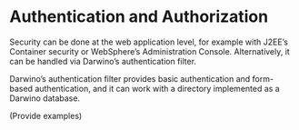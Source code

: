 # Authentication and Authorization
Security can be done at the web application level, for example with J2EE’s Container security or WebSphere’s Administration Console. Alternatively, it can be handled via Darwino’s authentication filter.

Darwino’s authentication filter provides basic authentication and form-based authentication, and it can work with a directory implemented as a Darwino database.

(Provide examples)
